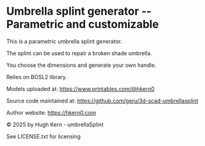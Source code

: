 # Umbrella splint generator -- Parametric and customizable

This is a parametric umbrella splint generator.

The splint can be used to repair a broken shade umbrella.

You choose the dimensions and generate your own handle.

Relies on BOSL2 library.

Models uploaded at: https://www.printables.com/@hkern0

Source code maintained at: https://github.com/geru/3d-scad-umbrellasplint

Author website: https://hkern0.com

© 2025 by Hugh Kern - umbrellaSplint

See LICENSE.txt for licensing